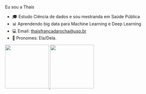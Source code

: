 
Eu sou a Thaís

- 🎓 Estudo Ciência de dados e sou mestranda em Saúde Pública 
- 📊 Aprendendo big data para Machine Learning e Deep Learning
- 💻 Email: thaisfrancadarocha@usp.br
- 👩 Pronomes: Ela/Dela.
<div>
<a href="https://github.com/francathais">
<img height="145cm" src="https://github-readme-stats.vercel.app/api?username=francathais&show_icons=true&theme=dracula&include_all_commits-true&count_private=true"/>
<img height="145cm" src="https://github-readme-stats.vercel.app/api/top-langs/?username=francathais&layout=compact&langs_count=16&theme=dracula"/>
</div>
